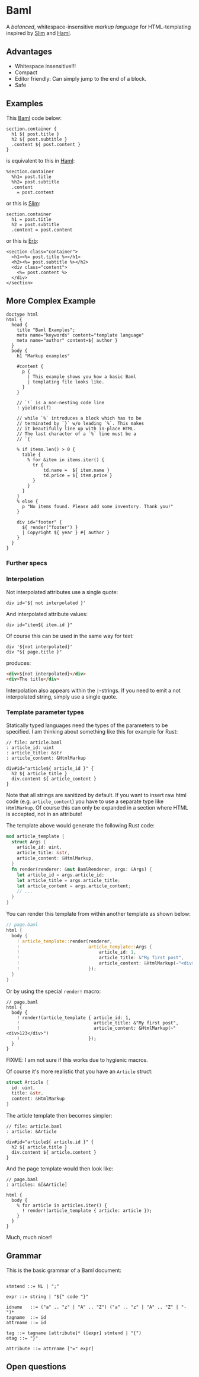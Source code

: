 # Baml

A _balanced_, whitespace-insensitive _markup_ _language_ for HTML-templating inspired by [Slim] and [Haml].

## Advantages

* Whitespace insensitive!!!
* Compact
* Editor friendly: Can simply jump to the end of a block.
* Safe

## Examples

This [Baml] code below:

```
section.container {
  h1 ${ post.title }
  h2 ${ post.subtitle }
  .content ${ post.content }
}
```

is equivalent to this in [Haml]:

```haml
%section.container
  %h1= post.title
  %h2= post.subtitle
  .content
    = post.content
```

or this is [Slim]:

```slim
section.container
  h1 = post.title
  h2 = post.subtitle
  .content = post.content
```

or this is [Erb]:

```erb
<section class="container">
  <h1><%= post.title %></h1>
  <h2><%= post.subtitle %></h2>
  <div class="content">
    <%= post.content %>
  </div>
</section>
```

## More Complex Example

```
doctype html
html {
  head {
    title "Baml Examples";
    meta name="keywords" content="template language"
    meta name="author" content=${ author }
  }
  body {
    h1 "Markup examples"
    
    #content {
      p {
        | This example shows you how a basic Baml
        | templating file looks like.
      }
    }
    
    // `!` is a non-nesting code line
    ! yield(self)

    // while `%` introduces a block which has to be
    // terminated by `}` w/o leading `%`. This makes
    // it beautifully line up with in-place HTML.
    // The last character of a `%` line must be a
    // `{`
    
    % if items.len() > 0 {
      table {
        % for &item in items.iter() {
          tr {
              td.name =  ${ item.name }
              td.price = ${ item.price }
          }
        }
      }
    }
    % else {
      p "No items found. Please add some inventory. Thank you!"
    }
    
    div id="footer" {
      ${ render("footer") }
      | Copyright ${ year } #{ author }
    }
  }
}
```

### Further specs

### Interpolation

Not interpolated attributes use a single quote:

```
div id='${ not interpolated }' 
```

And interpolated attribute values:

```
div id="item${ item.id }"
```

Of course this can be used in the same way for text:

```
div '${not interpolated}'
div "${ page.title }"
```

produces:

```html
<div>${not interpolated}</div>
<div>The title</div>
```

Interpolation also appears within the `|`-strings. If you need to emit a not
interpolated string, simply use a single quote.

### Template parameter types 

Statically typed languages need the types of the parameters to be specified. I
am thinking about something like this for example for Rust:

```
// file: article.baml
: article_id: uint
: article_title: &str
: article_content: &HtmlMarkup

div#id="article${ article_id }" {
  h2 ${ article_title }
  div.content ${ article_content }
}
```

Note that all strings are sanitized by default. If you want to insert raw html
code (e.g. `article_content`) you have to use a separate type like
<code>HtmlMarkup</code>. Of course this can only be expanded in a section where
HTML is accepted, not in an attribute!

The template above would generate the following Rust code:

```rust
mod article_template {
  struct Args {
    article_id: uint,
    article_title: &str,
    article_content: &HtmlMarkup,
  }
  fn render(renderer: &mut BamlRenderer, args: &Args) { 
    let article_id = args.article_id;
    let article_title = args.article_title;
    let article_content = args.article_content;
    // ...
  }
}
```

You can render this template from within another template as shown below:
 
```rust
// page.baml
html {
  body {
    ! article_template::render(renderer,
    !                          article_template::Args {
    !                              article_id: 1,
    !                              article_title: &"My first post",
    !                              article_content: &HtmlMarkup(~"<div>123</div>")
    !                          });
  }
}
```

Or by using the special <code>render!</code> macro:

```
// page.baml
html {
  body {
    ! render!(article_template { article_id: 1,
    !                            article_title: &"My first post",
    !                            article_content: &HtmlMarkup(~"<div>123</div>")
    !                          });
  }
}
```

FIXME: I am not sure if this works due to hygienic macros.

Of course it's more realistic that you have an <code>Article</code> struct:

```rust
struct Article {
  id: uint,
  title: &str,
  content: &HtmlMarkup
}
```

The article template then becomes simpler:

```
// file: article.baml
: article: &Article

div#id="article${ article.id }" {
  h2 ${ article.title }
  div.content ${ article.content }
}
```

And the page template would then look like:

```
// page.baml
: articles: &[&Article]

html {
  body {
    % for article in articles.iter() {
      ! render!(article_template { article: article });
    }
  }
}
```

Much, much nicer!

## Grammar

This is the basic grammar of a Baml document:


```ebnf

stmtend ::= NL | ";"

expr ::= string | "${" code "}"

idname   ::= ("a" .. "z" | "A" .. "Z") ("a" .. "z" | "A" .. "Z" | "-")*
tagname  ::= id
attrname ::= id

tag ::= tagname [attribute]* ([expr] stmtend | "{")
etag ::= "}"

attribute ::= attrname ["=" expr]
```

## Open questions

[Baml]: https://github.com/mneumann/batl
[Slim]: http://slim-lang.com/
[Haml]: http://haml.info/
[Erb]: http://ruby-doc.org/stdlib-2.1.0/libdoc/erb/rdoc/ERB.html
